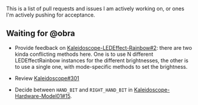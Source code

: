 This is a list of pull requests and issues I am actively working on, or ones I'm
actively pushing for acceptance.

## Waiting for @obra

* Provide feedback on [Kaleidoscope-LEDEffect-Rainbow#2][kaleidoscope-ledeffect-rainbow/2]: there
  are two kinda conflicting methods here. One is to use N different
  LEDEffectRainbow instances for the different brightnesses, the other is to use
  a single one, with mode-specific methods to set the brightness.

  [kaleidoscope-ledeffect-rainbow/2]: https://github.com/keyboardio/Kaleidoscope-LEDEffect-Rainbow/pull/2

* Review [Kaleidoscope#301][kaleidoscope/301]

  [kaleidoscope/301]: https://github.com/keyboardio/Kaleidoscope/pull/301

* Decide between `HAND_BIT` and `RIGHT_HAND_BIT` in [Kaleidoscope-Hardware-Model01#15][kaleidoscope-hardware-model01/15].

  [kaleidoscope-hardware-model01/15]: https://github.com/keyboardio/Kaleidoscope-Hardware-Model01/pull/15
